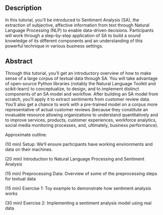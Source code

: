 ## Description
In this tutorial, you’ll be introduced to Sentiment Analysis (SA), the extraction of subjective, affective information from text through Natural Language Processing (NLP) to enable data-driven decisions. Participants will work through a step-by-step application of SA to build a sound knowledge of its different components and an understanding of this powerful technique in various business settings.

## Abstract
Through this tutorial, you’ll get an introductory overview of how to make sense of a large corpus of textual data through SA. You will take advantage of open-source Python libraries (notably the Natural Language Toolkit and scikit-learn) to conceptualize, to design, and to implement distinct components of an SA model and workflow. After building an SA model from scratch, you’ll apply it to extract sentiments from customer review data. You’ll also get a chance to work with a pre-trained model on a corpus more representative of actual customer reviews (because they constitute an invaluable resource allowing organizations to understand quantitatively and to improve services, products, customer experiences, workforce analytics, social media monitoring processes, and, ultimately, business performance).

Approximate outline: 

(10 min) Setup: We’ll ensure participants have working environments and data on their machines. 

(20 min) Introduction to Natural Language Processing and Sentiment Analysis 

(15 min) Preprocessing Data: Overview of some of the preprocessing steps for textual data 

(15 min) Exercise 1: Toy example to demonstrate how sentiment analysis works 

(30 min) Exercise 2: Implementing a sentiment analysis model using real data
